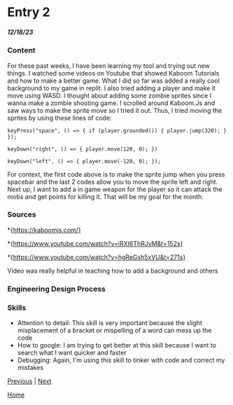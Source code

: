 # Entry 2
##### 12/18/23

### Content
For these past weeks, I have been learning my tool and trying out new things. I watched some videos on Youtube that showed Kaboom Tutorials and how to make a better game. What I did so far was added a really cool background to my game in replit. I also tried adding a player and make it move using WASD. I thought about adding some zombie sprites since I wanna make a zombie shooting game. I scrolled around Kaboom.Js and saw ways to make the sprite move so I tried it out. Thus, I tried moving the sprites by using these lines of code:

``keyPress("space", () => { if (player.grounded()) { player.jump(320); } });``

``keyDown("right", () => { player.move(120, 0); })``

``keyDown("left", () => { player.move(-120, 0); });``

For context, the first code above is to make the sprite jump when you press spacebar and the last 2 codes allow you to move the sprite left and right. Next up, I want to add a in game weapon for the player so it can attack the mobs and get points for killing it. That will be my goal for the month. 


### Sources
*{https://kaboomjs.com/}

*{https://www.youtube.com/watch?v=iRXI6ThRJvM&t=152s}


*{https://www.youtube.com/watch?v=hgReGsh5xVU&t=271s}

Video was really helpful in teaching how to add a background and others

 ### Engineering Design Process
    


 ### Skills

* Attention to detail: This skill is very important because the slight misplacement of a bracket or mispelling of a word can mess up the code
* How to google: I am trying to get better at this skill because I want to search what I want quicker and faster
* Debugging: Again, I'm using this skill to tinker with code and correct my mistakes


[Previous](entry01.md) | [Next](entry03.md)

[Home](../README.md)
